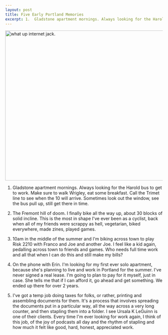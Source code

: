 ```yaml
---
layout: post
title: Five Early Portland Memories
excerpt: 1.  Gladstone apartment mornings. Always looking for the Harold bus to get to work. 
---
```


<img src="https://farm1.staticflickr.com/21/26410870_b790044036_z.jpg?zz=1" width="640" height="480" alt="what up internet jack.">

1.  Gladstone apartment mornings. Always looking for the Harold bus to get to work.  Make sure to walk Wrigley, eat some breakfast. Call the Trimet line to see when the 10 will arrive. Sometimes look out the window, see the bus pull up, still get there in time.

2. The Fremont hill of doom. I finally bike all the way up, about 30 blocks of solid incline. This is the most in shape I've ever been as a cyclist, back when all of my friends were scrappy as hell, vegetarian, biked everywhere, made zines, played games.

3. 10am in the middle of the summer and I'm biking across town to play Risk 2210 with Franco and Joe and another Joe. I feel like a kid again, pedalling across town to friends and games. Who needs full time work and all that when I can do this and still make my bills?

4. On the phone with Erin. I'm looking for my first ever solo apartment, because she's planning to live and work in Portland for the summer. I've never signed a real lease. I'm going to plan to pay for it myself, just in case. She tells me that if I can afford it, go ahead and get something. We ended up there for over 2 years.

5. I've got a temp job doing taxes for folks, or rather, printing and assembling documents for them.  It's a process that involves spreading the documents put in a particular way, all the way across a very long counter, and then stapling them into a folder. I see Ursala K LeGuinn is one of their clients. Every time I'm ever looking for work again, I think of this job, of the joy of podcasts all day and the rhythm of stapling and how much it felt like good, hard, honest, appreciated work.
